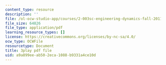 ```yaml
---
content_type: resource
description: ''
file: /ol-ocw-studio-app/courses/2-003sc-engineering-dynamics-fall-2011/a9a899eeab502eca1088b9331a4ce10d_Ze5nqLIYUMc.pdf
file_size: 64826
file_type: application/pdf
learning_resource_types: []
license: https://creativecommons.org/licenses/by-nc-sa/4.0/
ocw_type: OCWFile
resourcetype: Document
title: 3play pdf file
uid: a9a899ee-ab50-2eca-1088-b9331a4ce10d
---
```

